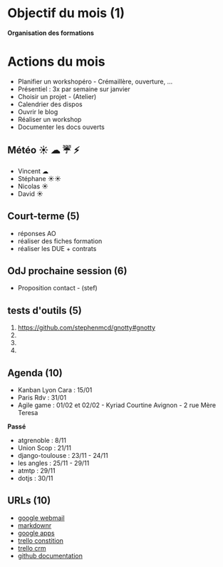 # Objectif du mois (1)
**Organisation des formations**

# Actions du mois
* Planifier un workshopéro - Crémaillère, ouverture, ...
* Présentiel : 3x par semaine sur janvier
* Choisir un projet - (Atelier)
* Calendrier des dispos
* Ouvrir le blog
* Réaliser un workshop
* Documenter les docs ouverts

## Météo ☀ ☁ ☔ ⚡
* Vincent ☁
* Stéphane ☀☀
* Nicolas ☀
* David ☀

## Court-terme (5)
* réponses AO
* réaliser des fiches formation
* réaliser les DUE + contrats

## OdJ prochaine session (6)
* Proposition contact - (stef)

## tests d'outils (5)
1. https://github.com/stephenmcd/gnotty#gnotty
2. 
3. 
4. 

## Agenda (10)
* Kanban Lyon Cara : 15/01
* Paris Rdv : 31/01
* Agile game : 01/02 et 02/02 - Kyriad Courtine Avignon - 2 rue Mère Teresa

**Passé**
* atgrenoble : 8/11
* Union Scop : 21/11
* django-toulouse : 23/11 - 24/11
* les angles : 25/11 - 29/11
* atmtp : 29/11
* dotjs : 30/11

## URLs (10)
* [google webmail](http://mail.scopyleft.fr)
* [markdownr](http://pad.scopyleft.fr)
* [google apps](http://apps.scopyleft.fr)
* [trello constition](https://trello.com/board/constitution/50879d153736d86435004cba)
* [trello crm](https://trello.com/board/poor-man-crm/509aaab9b059652c26017626)
* [github documentation](https://github.com/scopyleft/documentation)
